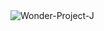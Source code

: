 <img src="https://images.launchbox-app.com/c845fbe5-e8fb-4d83-acc8-31121b0ebf7e.png" alt="Wonder-Project-J"/>

